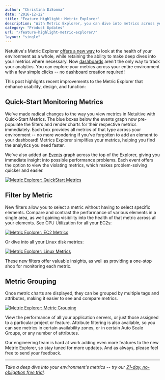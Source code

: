 ```yaml
---
author: "Christina DiSomma"
date: "2016-12-22"
title: "Feature Highlight: Metric Explorer"
description: "With Metric Explorer, you can dive into metrics across your environment with a few simple clicks - no dashboard required!"
category: "Product Updates"
url: "/feature-highlight-metric-explorer/"
layout: "single"
---
```



Netuitive's Metric Explorer [offers a new way](https://help.netuitive.com/Content/Metrics/metrics_page.htm) to look at the health of your environment as a whole, while retaining the ability to make deep dives into your metrics where necessary. Now [dashboards](https://www.metricly.com/product/dashboards-and-reports) aren't the only way to track your analytics. You can explore your metrics across your entire environment with a few simple clicks -- no dashboard creation required!

This post highlights recent improvements to the Metric Explorer that enhance usability, design, and function:

Quick-Start Monitoring Metrics
------------------------------

We've made radical changes to the way you view metrics in Netuitive with Quick-Start Metrics. The blue boxes below the events graph now pre-populate the filters and render charts for their respective metrics immediately. Each box provides all metrics of that type across your environment -- no more wondering if you've forgotten to add an element to your dashboard! Metrics Explorer simplifies your metrics, helping you find the analytics you need faster.

We've also added an [Events](https://help.netuitive.com/Content/Events/events.htm) graph across the top of the Explorer, giving you immediate insight into possible performance problems. Each event offers the option to view the violating metrics, which makes problem-solving quicker and easier.

[![Metric Explorer: QuickStart Metrics](https://www.metricly.com/wp-content/uploads/2017/07/QuickStartMetrics-1024x528.png)](https://www.metricly.com/wp-content/uploads/2017/07/QuickStartMetrics.png)

Filter by Metric
----------------

New filters allow you to select a metric without having to select specific elements. Compare and contrast the performance of various elements in a single area, as well gaining visibility into the health of that metric across all your elements. See CPU Utilization for all your EC2s:

[![Metric Explorer: EC2 Metrics](https://www.metricly.com/wp-content/uploads/2017/07/EC2metrics-1024x408.png)](https://www.metricly.com/wp-content/uploads/2017/07/EC2metrics.png)

Or dive into all your Linux disk metrics:

[![Metric Explorer: Linux Metrics](https://www.metricly.com/wp-content/uploads/2017/07/LinuxDiskMetrics-1024x404.png)](https://www.metricly.com/wp-content/uploads/2017/07/LinuxDiskMetrics.png)

These new filters offer valuable insights, as well as providing a one-stop shop for monitoring each metric.

Metric Grouping
---------------

Once metric charts are displayed, they can be grouped by multiple tags and attributes, making it easier to see and compare metrics.

[![Metric Explorer: Metric Grouping](https://www.metricly.com/wp-content/uploads/2017/07/GroupingMetrics-1024x507.png)](https://www.metricly.com/wp-content/uploads/2017/07/GroupingMetrics.png)

View the performance of all your application servers, or just those assigned to a particular project or feature. Attribute filtering is also available, so you can see metrics in certain availability zones, or in certain Auto Scale Groups, or any number of attributes.

Our engineering team is hard at work adding even more features to the new Metric Explorer, so stay tuned for more updates. And as always, please feel free to send your feedback.

* * * * *

*Take a deep dive into your environment's metrics -- try our [21-day, no-obligation free trial](https://www.metricly.com/signup).*
